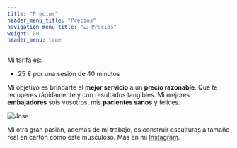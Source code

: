 ```yaml
---
title: "Precios"
header_menu_title: "Precios"
navigation_menu_title: "💶 Precios"
weight: 80
header_menu: true
---
```

<!-- emojis de dinero: https://emojipedia.org/es/objetos -->

Mi tarifa es:

- 25 € por una sesión de 40 minutos

Mi objetivo es brindarte el **mejor servicio** a un **precio razonable**.
Que te recuperes rápidamente y con resultados tangibles.
Mi mejores **embajadores** sois vosotros, mis **pacientes sanos** y felices.


<!-- public/images/ -->
![Jose](images/lowpolycarton.jpg)

Mi otra gran pasión, además de mi trabajo, es construir esculturas a tamaño real en cartón como este musculoso.
Más en mi [Instagram](https://www.instagram.com/lowpolycarton/).
